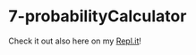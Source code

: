 # 7-probabilityCalculator

Check it out also here on my [Repl.it](https://replit.com/@maykcaldas/boilerplate-probability-calculator#prob_calculator.py)!
